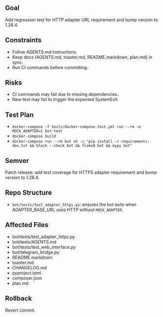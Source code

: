 ## Goal
Add regression test for HTTP adapter URL requirement and bump version to 1.28.4.

## Constraints
- Follow AGENTS.md instructions.
- Keep docs (AGENTS.md, toaster.md, README.markdown, plan.md) in sync.
- Run CI commands before committing.

## Risks
- CI commands may fail due to missing dependencies.
- New test may fail to trigger the expected SystemExit.

## Test Plan
- `docker-compose -f tests/docker-compose.test.yml run --rm -e MOCK_ADAPTER=1 bot-test`
- `docker-compose build`
- `docker-compose run --rm bot sh -c "pip install -r requirements-dev.txt && black --check bot && flake8 bot && mypy bot"`

## Semver
Patch release: add test coverage for HTTPS adapter requirement and bump version to 1.28.4.

## Repo Structure
- `bot/tests/test_adapter_https.py`: ensures the bot exits when ADAPTER_BASE_URL uses HTTP without `MOCK_ADAPTER`.

## Affected Files
- bot/tests/test_adapter_https.py
- bot/tests/AGENTS.md
- bot/tests/test_web_interface.py
- bot/telegram_bridge.py
- README.markdown
- toaster.md
- CHANGELOG.md
- pyproject.toml
- composer.json
- plan.md

## Rollback
Revert commit.
